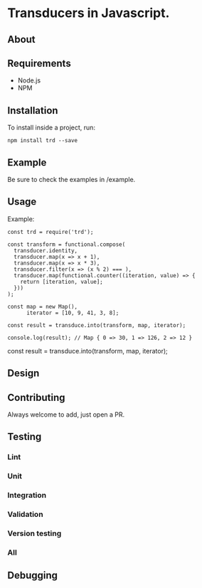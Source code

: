 # Transducers in Javascript.

## About

## Requirements
  - Node.js
  - NPM

## Installation

To install inside a project, run:

    npm install trd --save

## Example

Be sure to check the examples in /example.

## Usage

Example:

    const trd = require('trd');

    const transform = functional.compose(
      transducer.identity,
      transducer.map(x => x + 1),
      transducer.map(x => x * 3),
      transducer.filter(x => (x % 2) === ),
      transducer.map(functional.counter((iteration, value) => {
        return [iteration, value];
      }))
    );

    const map = new Map(),
          iterator = [10, 9, 41, 3, 8];

    const result = transduce.into(transform, map, iterator);

    console.log(result); // Map { 0 => 30, 1 => 126, 2 => 12 }

const result = transduce.into(transform, map, iterator);

## Design

## Contributing

Always welcome to add, just open a PR.

## Testing

### Lint

### Unit

### Integration

### Validation

### Version testing

### All

## Debugging
